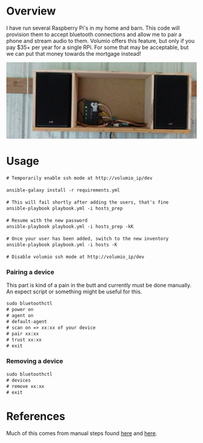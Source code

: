 # Overview
I have run several Raspberry Pi's in my home and barn. This code will provision them to accept bluetooth connections and allow me to pair a phone and stream audio to them. Volumio offers this feature, but only if you pay $35+ per year for a single RPi. For some that may be acceptable, but we can put that money towards the mortgage instead!

![](imgs/radio.png)

# Usage

    # Temporarily enable ssh mode at http://volumio_ip/dev

    ansible-galaxy install -r requirements.yml

    # This will fail shortly after adding the users, that's fine
    ansible-playbook playbook.yml -i hosts_prep

    # Resume with the new password
    ansible-playbook playbook.yml -i hosts_prep -kK

    # Once your user has been added, switch to the new inventory
    ansible-playbook playbook.yml -i hosts -K

    # Disable volumio ssh mode at http://volumio_ip/dev

### Pairing a device
This part is kind of a pain in the butt and currently must be done manually. An expect script or something might be useful for this.

    sudo bluetoothctl
    # power on
    # agent on
    # default-agent
    # scan on => xx:xx of your device
    # pair xx:xx
    # trust xx:xx
    # exit

### Removing a device

    sudo bluetoothctl
    # devices
    # remove xx:xx
    # exit

# References
Much of this comes from manual steps found [here](https://forum.volumio.org/volumio-bluetooth-receiver-t8937.htm) and [here](https://www.raspberrypi.org/forums/viewtopic.php?f=38&t=247892).
